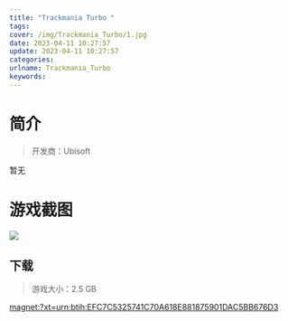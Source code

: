 ```yaml
---
title: "Trackmania Turbo "
tags: 
cover: /img/Trackmania_Turbo/1.jpg
date: 2023-04-11 10:27:57
update: 2023-04-11 10:27:57
categories: 
urlname: Trackmania_Turbo
keywords: 
---
```

# 简介

> 开发商：Ubisoft

暂无

# 游戏截图

![](/img/Trackmania_Turbo/2.jpg)


## 下载

> 游戏大小：2.5 GB

[magnet:?xt=urn:btih:EFC7C5325741C70A618E881875901DAC5BB676D3](magnet:?xt=urn:btih:EFC7C5325741C70A618E881875901DAC5BB676D3)